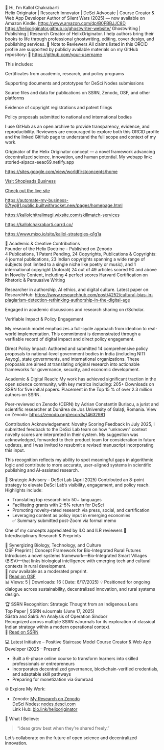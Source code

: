  👋 Hi, I’m Kallol Chakrabarti  
Helix Originator | Research Innovator | DeSci Advocate | Course Creator & Web App Developer
Author of Silent Wars (2025) — now available on Amazon Kindle.
https://www.amazon.com/dp/B0FBBJJC8D 
https://helixoriginator.github.io/ghostwriter-website/
Ghostwriting | Publishing | Research
Creator of HelixOriginator. I help authors bring their books to life through professional ghostwriting, editing, cover design, and publishing services.
📌 Note to Reviewers
All claims listed in this ORCID profile are supported by publicly available materials on my GitHub repository:
🔗 https://github.com/your-username

This includes:

Certificates from academic, research, and policy programs

Supporting documents and prototypes for DeSci Nodes submissions

Source files and data for publications on SSRN, Zenodo, OSF, and other platforms

Evidence of copyright registrations and patent filings

Policy proposals submitted to national and international bodies

I use GitHub as an open archive to provide transparency, evidence, and reproducibility. Reviewers are encouraged to explore both this ORCID profile and the linked GitHub page to understand the full scope and context of my work.


Originator of the Helix Originator concept — a novel framework advancing decentralized science, innovation, and human potential.
My webapp link:   storied-alpaca-eeac69.netlify.app 

https://sites.google.com/view/worldfirstconcepts/home



[Visit Shopleads Business](https://shopleads-business.netlify.app)

[Check out the live site](https://storied-alpaca-eeac69.netlify.app)

https://automate-my-business-87tyg91.public.builtwithrocket.new/pages/homepage.html

https://kallolchitralimagi.wixsite.com/skillmatch-services 

https://kallolchakrabarti.carrd.co/ 

https://www.mixo.io/site/kallol-strategies-q1g1a 






🔬 Academic & Creative Contributions  
 Founder of the Helix Doctrine – Published on Zenodo  
4 Publications, 1 Patent Pending, 24 Copyrights,
   Publications & Copyrights: 4 journal publications, 23 Indian copyrights spanning a wide range of subjects (not limited to a single niche like poetry or music), and 1 international copyright (Autorali)
  24 out of 49 articles scored 90 and above in Novelty Content, including 4 perfect scores
  Harvard Certification on Rhetoric & Persuasive Writing

  Researcher in authorship, AI ethics, and digital culture. Latest paper on ResearchHub: https://www.researchhub.com/post/4252/cultural-bias-in-plagiarism-detection-rethinking-authorship-in-the-digital-age 

  
Engaged in academic discussions and research sharing on r/Scholar.

   Verifiable Impact & Policy Engagement

My research model emphasizes a full-cycle approach from ideation to real-world implementation. This commitment is demonstrated through a verifiable record of digital impact and direct policy engagement.

Direct Policy Impact:  Authored and submitted  14 comprehensive policy proposals to national-level government bodies in India (including NITI Aayog), state governments, and international organizations. These proposals are aimed at translating original research into actionable frameworks for governance, security, and economic development.
   

Academic & Digital Reach: My work has achieved significant traction in the open science community, with key metrics including:
    205+ Downloads  on SSRN for five initial papers.
      Placement in the  Top 15 % of over 2.3 million authors on SSRN.
    


  Peer-reviewed on Zenodo (CERN) by Adrian Constantin Burlacu, a jurist and scientific researcher at Dunărea de Jos University of Galați, Romania.
View on Zenodo: https://zenodo.org/records/14632981 

 Contribution Acknowledgement: Novelty Scoring Feedback
In July 2025, I submitted feedback to the DeSci Lab team on how “unknown” context novelty scores are interpreted in their system. My suggestion was acknowledged, forwarded to their product team for consideration in future updates, and I was invited to resubmit a revised manuscript incorporating this input.

This recognition reflects my ability to spot meaningful gaps in algorithmic logic and contribute to more accurate, user-aligned systems in scientific publishing and AI-assisted research.



 🧠 Strategic Advisory – DeSci Lab (April 2025)
Contributed an 8-point strategy to elevate DeSci Lab’s visibility, engagement, and policy reach. Highlights include:
- Translating top research into 50+ languages
- Facilitating grants with 2–5% return for DeSci
- Promoting novelty-rated research via press, social, and certification
- Leveraging content as policy input in emerging economies  
✅ Summary submitted post-Zoom via formal memo
 
 One of my concepts appreciated by ILO and ILR reviewers
  🌿 Interdisciplinary Research & Preprints

 🧬 Synergizing Biology, Technology, and Culture  
OSF Preprint | Concept Framework for Bio-Integrated Rural Futures  
Introduces a novel systems framework—Bio-Integrated Smart Villages (BISV)—that links biological intelligence with emerging tech and cultural contexts in rural development.  
📝  now available as a moderated preprint.  
🔗 [Read on OSF](https://osf.io)  
📊 Views: 5 | Downloads: 16 ( Date: 6/17/2025) 
💡 Positioned for ongoing dialogue across sustainability, decentralized innovation, and rural systems design.



 🏆 SSRN Recognition: Strategic Thought from an Indigenous Lens  
Top Paper | SSRN eJournals (June 17, 2025)  
Śāstra and Śakti: An Analysis of Operation Sindoor  
Recognized across multiple SSRN eJournals for its exploration of classical Indian strategy within a modern operational context.  
🔗 [Read on SSRN](https://ssrn.com/abstract=5286196)




💻 Latest Initiative – Positive Staircase Model
Course Creator & Web App Developer (2025 – Present)  
- Built a 6-phase online course to transform learners into skilled professionals or entrepreneurs  
- Incorporates decentralized governance, blockchain-verified credentials, and adaptable skill pathways  
- Preparing for monetization via Gumroad  



 🌐 Explore My Work:
- Zenodo: [My Research on Zenodo](https://zenodo.org/me/uploads?q=&f=shared_with_me%3Afalse&l=list&p=1&s=10&sort=newest)  
  DeSci Nodes: [nodes.desci.com](https://nodes.desci.com/nodes)  
  Link Hub: [bio.link/helixoriginator](https://bio.link/helixoriginator)  



 🌱 What I Believe:
> “Ideas grow best when they’re shared freely.”

Let’s collaborate on the future of open science and decentralized innovation.
